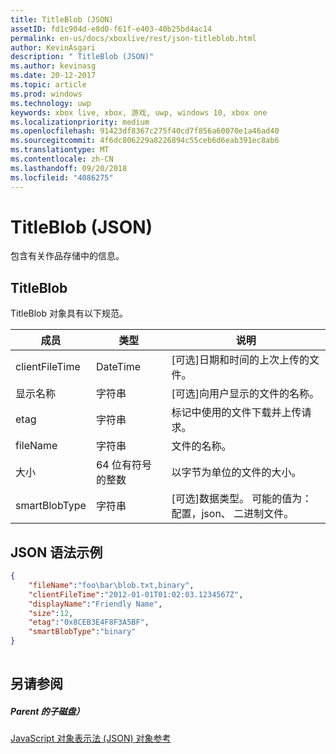 ```yaml
---
title: TitleBlob (JSON)
assetID: fd1c904d-e8d0-f61f-e403-40b25bd4ac14
permalink: en-us/docs/xboxlive/rest/json-titleblob.html
author: KevinAsgari
description: " TitleBlob (JSON)"
ms.author: kevinasg
ms.date: 20-12-2017
ms.topic: article
ms.prod: windows
ms.technology: uwp
keywords: xbox live, xbox, 游戏, uwp, windows 10, xbox one
ms.localizationpriority: medium
ms.openlocfilehash: 91423df8367c275f40cd7f856a60070e1a46ad40
ms.sourcegitcommit: 4f6dc806229a8226894c55ceb6d6eab391ec8ab6
ms.translationtype: MT
ms.contentlocale: zh-CN
ms.lasthandoff: 09/20/2018
ms.locfileid: "4086275"
---
```

# <a name="titleblob-json"></a>TitleBlob (JSON)
包含有关作品存储中的信息。 
<a id="ID4EP"></a>

 
## <a name="titleblob"></a>TitleBlob
 
TitleBlob 对象具有以下规范。
 
| 成员| 类型| 说明| 
| --- | --- | --- | 
| clientFileTime| DateTime| [可选]日期和时间的上次上传的文件。| 
| 显示名称| 字符串| [可选]向用户显示的文件的名称。| 
| etag| 字符串| 标记中使用的文件下载并上传请求。| 
| fileName| 字符串| 文件的名称。| 
| 大小| 64 位有符号的整数| 以字节为单位的文件的大小。| 
| smartBlobType| 字符串| [可选]数据类型。 可能的值为： 配置，json、 二进制文件。| 
  
<a id="ID4E6C"></a>

 
## <a name="sample-json-syntax"></a>JSON 语法示例
 

```json
{
    "fileName":"foo\bar\blob.txt,binary",
    "clientFileTime":"2012-01-01T01:02:03.1234567Z",
    "displayName":"Friendly Name",
    "size":12,
    "etag":"0x8CEB3E4F8F3A5BF",
    "smartBlobType":"binary"
}
      
```

  
<a id="ID4EID"></a>

 
## <a name="see-also"></a>另请参阅
 
<a id="ID4EKD"></a>

 
##### <a name="parent"></a>Parent 的子磁盘） 

[JavaScript 对象表示法 (JSON) 对象参考](atoc-xboxlivews-reference-json.md)

   